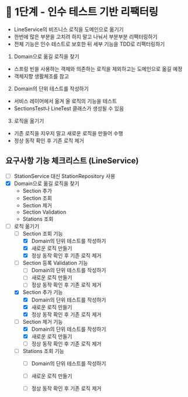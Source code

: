 # 🚀 1단계 - 인수 테스트 기반 리팩터링

- LineService의 비즈니스 로직을 도메인으로 옮기기
- 한번에 많은 부분을 고치려 하지 말고 나눠서 부분부분 리팩터링하기
- 전체 기능은 인수 테스트로 보호한 뒤 세부 기능을 TDD로 리팩터링하기

1. Domain으로 옮길 로직을 찾기
- 스프링 빈을 사용하는 객체와 의존하는 로직을 제외하고는 도메인으로 옮길 예정
- 객체지향 생활체조를 참고
2. Domain의 단위 테스트를 작성하기
- 서비스 레이어에서 옮겨 올 로직의 기능을 테스트
- SectionsTest나 LineTest 클래스가 생성될 수 있음
3. 로직을 옮기기
- 기존 로직을 지우지 말고 새로운 로직을 만들어 수행
- 정상 동작 확인 후 기존 로직 제거

## 요구사항 기능 체크리스트 (LineService)
- [ ] StationService 대신 StationRepository 사용
- [X] Domain으로 옮길 로직을 찾기
  - Section 추가
  - Section 조회
  - Section 제거
  - Section Validation
  - Stations 조회  
- [ ] 로직 옮기기 
  - [ ] Section 조회 기능
    - [X] Domain의 단위 테스트를 작성하기
    - [X] 새로운 로직 만들기
    - [X] 정상 동작 확인 후 기존 로직 제거   
  - [ ] Section 등록 Validation 기능
    - [ ] Domain의 단위 테스트를 작성하기
    - [ ] 새로운 로직 만들기
    - [ ] 정상 동작 확인 후 기존 로직 제거 
  - [X] Section 추가 기능
    - [X] Domain의 단위 테스트를 작성하기
    - [X] 새로운 로직 만들기
    - [X] 정상 동작 확인 후 기존 로직 제거 
  - [ ] Section 제거 기능
    - [X] Domain의 단위 테스트를 작성하기
    - [X] 새로운 로직 만들기
    - [ ] 정상 동작 확인 후 기존 로직 제거
  - [ ] Stations 조회 기능
    - [ ] Domain의 단위 테스트를 작성하기
    - [ ] 새로운 로직 만들기
    - [ ] 정상 동작 확인 후 기존 로직 제거
    

